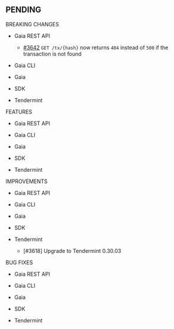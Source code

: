 ## PENDING

BREAKING CHANGES

* Gaia REST API
  * [\#3642](https://github.com/cosmos/cosmos-sdk/pull/3642) `GET /tx/{hash}` now returns `404` instead of `500` if the transaction is not found

* Gaia CLI

* Gaia

* SDK

* Tendermint

FEATURES

* Gaia REST API

* Gaia CLI

* Gaia

* SDK

* Tendermint


IMPROVEMENTS

* Gaia REST API

* Gaia CLI

* Gaia

* SDK

* Tendermint
  * [\#3618] Upgrade to Tendermint 0.30.03

BUG FIXES

* Gaia REST API

* Gaia CLI

* Gaia

* SDK

* Tendermint
